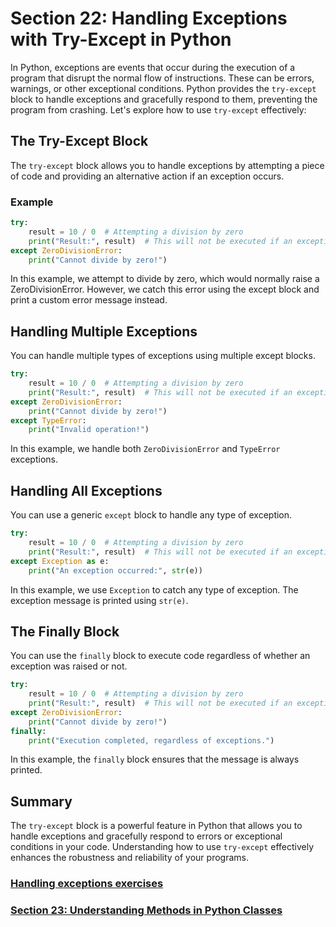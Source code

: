# Section 22: Handling Exceptions with Try-Except in Python

In Python, exceptions are events that occur during the execution of a program that disrupt the normal flow of
instructions. These can be errors, warnings, or other exceptional conditions. Python provides the `try-except` block to
handle exceptions and gracefully respond to them, preventing the program from crashing. Let's explore how to
use `try-except` effectively:

## The Try-Except Block

The `try-except` block allows you to handle exceptions by attempting a piece of code and providing an alternative action
if an exception occurs.

### Example

```python
try:
    result = 10 / 0  # Attempting a division by zero
    print("Result:", result)  # This will not be executed if an exception occurs
except ZeroDivisionError:
    print("Cannot divide by zero!")
```

In this example, we attempt to divide by zero, which would normally raise a ZeroDivisionError. However, we catch this
error using the except block and print a custom error message instead.

## Handling Multiple Exceptions

You can handle multiple types of exceptions using multiple except blocks.

```python
try:
    result = 10 / 0  # Attempting a division by zero
    print("Result:", result)  # This will not be executed if an exception occurs
except ZeroDivisionError:
    print("Cannot divide by zero!")
except TypeError:
    print("Invalid operation!")
```

In this example, we handle both `ZeroDivisionError` and `TypeError` exceptions.

## Handling All Exceptions

You can use a generic `except` block to handle any type of exception.

```python
try:
    result = 10 / 0  # Attempting a division by zero
    print("Result:", result)  # This will not be executed if an exception occurs
except Exception as e:
    print("An exception occurred:", str(e))
```

In this example, we use `Exception` to catch any type of exception. The exception message is printed using `str(e)`.

## The Finally Block

You can use the `finally` block to execute code regardless of whether an exception was raised or not.

```python
try:
    result = 10 / 0  # Attempting a division by zero
    print("Result:", result)  # This will not be executed if an exception occurs
except ZeroDivisionError:
    print("Cannot divide by zero!")
finally:
    print("Execution completed, regardless of exceptions.")
```

In this example, the `finally` block ensures that the message is always printed.

## Summary

The `try-except` block is a powerful feature in Python that allows you to handle exceptions and gracefully respond to
errors or exceptional conditions in your code. Understanding how to use `try-except` effectively enhances the robustness
and reliability of your programs.

### [Handling exceptions exercises][1]
### [Section 23: Understanding Methods in Python Classes][2]

[1]: ../python_exercises/22_handling_exceptions.py
[2]: ./23_class_methods.md
